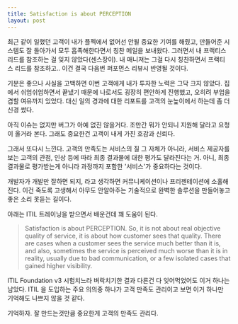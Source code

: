 ```yaml
---
title: Satisfaction is about PERCEPTION
layout: post
---
```


최근 같이 일했던 고객이 내가 플젝에서 없어선 안될 중요한 기여를 해줬고, 만들어준 시스템도 잘 돌아가서 모두 흡족해한다면서 칭찬 메일을 보내왔다. 그러면서 내 프랙티스 리드를 참조하는 걸 잊지 않았다(센스장이). 내 매니져는 그걸 다시 칭찬하면서 프랙티스 리드를 참조하고.. 이건 결국 다음번 퍼포먼스 리뷰시 반영될 것이다.

기분은 좋으나 사실을 고백하면 이번 고객에게 내가 투자한 노력은 그닥 크지 않았다. 집에서 쉬엄쉬엄하면서 끝냈기 때문에 나로서도 굉장히 편안하게 진행했고, 오히려 부업을 겸할 여유까지 있었다. 대신 일의 경과에 대한 리포트를 고객의 눈높이에서 하는데 좀 더 신경 썼다. 

아직 이슈는 없지만 버그가 아예 없진 않을거다. 조만간 뭐가 안되니 지원해 달라고 요청이 올거라 본다. 그래도 중요한건 고객이 내게 가진 호감과 신뢰다.

그래서 또다시 느낀다. 고객의 만족도는 서비스의 질 그 자체가 아니라, 서비스 제공자를 보는 고객의 관점, 인상 등에 따라 최종 결과물에 대한 평가도 달라진다는 거. 아니, 최종 결과물로 평가받는게 아니라 과정까지 포함한 '서비스'가 중요하다는 것이다. 

개발자가 개발만 잘하면 되지, 라고 생각하면 커뮤니케이션이나 프리젠테이션에 소홀해진다. 이건 죽도록 고생해서 아무도 안알아주는 기술적으로 완벽한 솔루션을 만들어놓고 좋은 소리 못듣는 길이다. 

아래는 ITIL 트레이닝을 받으면서 배운건데 꽤 도움이 된다. 

> Satisfaction is about PERCEPTION. So, it is not about real objective quality of service, it is about how customer sees that quality. There are cases when a customer sees the service much better than it is, and also, sometimes the service is perceived much worse than it is in reality, usually due to bad communication, or a few isolated cases that gained higher visibility.

ITIL Foundation v3 시험치느라 벼락치기한 결과 다른건 다 잊어먹었어도 이거 하나는 남았다. ITIL 을 도입하는 주요 의의중 하나가 고객 만족도 관리이고 보면 이거 하나만 기억해도 나쁘지 않을 것 같다. 

기억하자. 잘 만드는것만큼 중요한게 고객의 만족도 관리다. 
